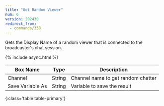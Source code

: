 ```yaml
---
title: "Get Random Viewer"
num: 6
version: 202430
redirect_from:
  - commands/338
---
```


Gets the Display Name of a random viewer that is connected to the broadcaster's chat session.

{% include async.html %}

| Box Name | Type | Description | 
|-------|--------|--------
Channel|String|Channel name to get random chatter
Save Variable As|String|Variable to save the result
{:class='table table-primary'}